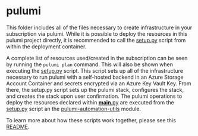 # pulumi

This folder includes all of the files necessary to create infrastructure
in your subscription via pulumi. While it is possible to deploy the resources 
in this pulumi project directly, it is recommended to call the 
[setup.py](../setup.py) script from within the deployment container.

A complete list of resources used/created in the subscription can be seen by 
running the `pulumi plan` command. This will also be shown when executing the 
[setup.py](../setup.py) script. This script sets up all of the infrastructure 
necessary to run pulumi with a self-hosted backend in an Azure Storage Account 
Container and secrets encrypted via an Azure Key Vault Key. From there, the 
setup.py script sets up the pulumi stack, configures the stack, and creates the 
stack upon user confirmation. The pulumi operations to deploy the resources 
declared within [__main__.py](./__main__.py) are executed from the 
[setup.py](../setup.py) script an the 
[pulumi-automation-utils](https://pypi.org/project/pulumi-automation-utils/) 
module. 

To learn more about how these scripts work together, please see this 
[README](../README.md).